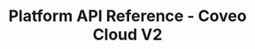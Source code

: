 ---
layout: redoc_page
title: Platform API Reference - Coveo Cloud V2
categories: api_docs
apiId: Platform
swagger: ../../api_docs/Platform.yml
ghPagesSiteName: /cloudv2-docs-site
---